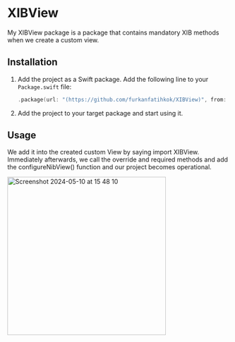 # XIBView

 My XIBView package is a package that contains mandatory XIB methods when we create a custom view.


## Installation

1. Add the project as a Swift package. Add the following line to your `Package.swift` file:

    ```swift
    .package(url: "(https://github.com/furkanfatihkok/XIBView)", from: "1.0.0")
    ```

2. Add the project to your target package and start using it.


## Usage

We add it into the created custom View by saying import XIBView. 
Immediately afterwards, we call the override and required methods and add the configureNibView() function and our project becomes operational.

<img width="359" alt="Screenshot 2024-05-10 at 15 48 10" src="https://github.com/furkanfatihkok/XIBView/assets/113316242/13aac4cb-fe82-4844-9cc8-28808a40ba47">

